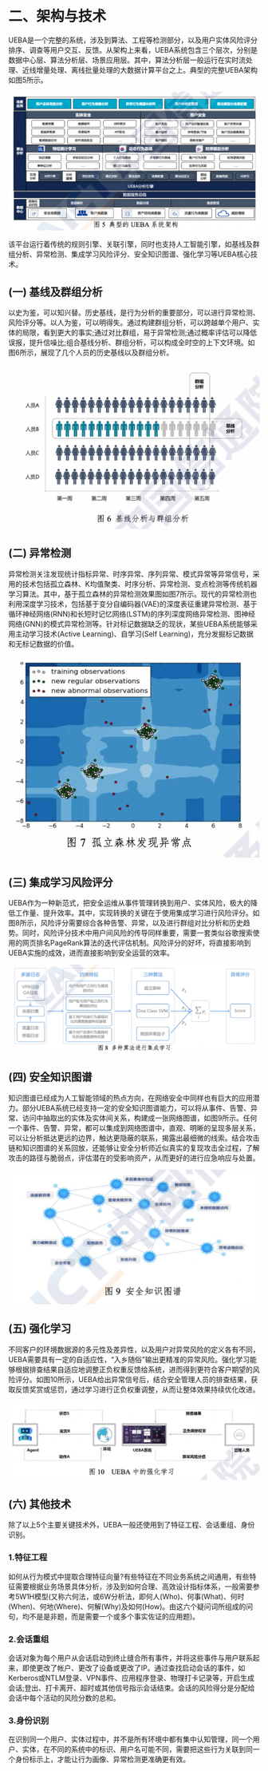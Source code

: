 # 二、架构与技术

UEBA是一个完整的系统，涉及到算法、工程等检测部分，以及用户实体风险评分排序、调查等用户交互、反馈。从架构上来看，UEBA系统包含三个层次，分别是数据中心层、算法分析层、场景应用层。其中，算法分析层一般运行在实时流处理、近线增量处理、离线批量处理的大数据计算平台之上。典型的完整UEBA架构如图5所示。

![image-20220529174406203](./img/2-1.png)

该平台运行着传统的规则引擎、关联引擎，同时也支持人工智能引擎，如基线及群组分析、异常检测、集成学习风险评分、安全知识图谱、强化学习等UEBA核心技术。

## (一) 基线及群组分析

以史为鉴，可以知兴替。历史基线，是行为分析的重要部分，可以进行异常检测、风险评分等。以人为鉴，可以明得失。通过构建群组分析，可以跨越单个用户、实体的局限，看到更大的事实;通过对比群组，易于异常检测;通过概率评估可以降低误报，提升信噪比;组合基线分析、群组分析，可以构成全时空的上下文环境。如图6所示，展现了几个人员的历史基线以及群组分析。

![image-20220529174514052](./img/2-2.png)

## (二) 异常检测

异常检测关注发现统计指标异常、时序异常、序列异常、模式异常等异常信号，采用的技术包括孤立森林、K均值聚类、时序分析、异常检测、变点检测等传统机器学习算法。其中，基于孤立森林的异常检测效果图如图7所示。现代的异常检测也利用深度学习技术，包括基于变分自编码器(VAE)的深度表征重建异常检测、基于循环神经网络(RNN)和长短时记忆网络(LSTM)的序列深度网络异常检测、图神经网络(GNN)的模式异常检测等。针对标记数据缺乏的现状，某些UEBA系统能够采用主动学习技术(Active Learning)、自学习(Self Learning)，充分发掘标记数据和无标记数据的价值。

![image-20220529174546107](./img/2-3.png)

## (三) 集成学习风险评分

UEBA作为一种新范式，把安全运维从事件管理转换到用户、实体风险，极大的降低工作量、提升效率。其中，实现转换的关键在于使用集成学习进行风险评分。如图8所示，风险评分需要综合各种告警、异常，以及进行群组对比分析和历史趋势。同时，风险评分技术中用户间风险的传导同样重要，需要一套类似谷歌搜索使用的网页排名PageRank算法的迭代评估机制。风险评分的好坏，将直接影响到UEBA实施的成效，进而直接影响到安全运营的效率。

![image-20220529174609591](./img/2-4.png)

## (四) 安全知识图谱

知识图谱已经成为人工智能领域的热点方向，在网络安全中同样也有巨大的应用潜力。部分UEBA系统已经支持一定的安全知识图谱能力，可以将从事件、告警、异常、访问中抽取出的实体及实体间关系，构建成一张网络图谱，如图9所示。任何一个事件、告警、异常，都可以集成到网络图谱中，直观、明晰的呈现多层关系，可以让分析抵达更远的边界，触达更隐蔽的联系，揭露出最细微的线索。结合攻击链和知识图谱的关系回放，还能够让安全分析师近似真实的复现攻击全过程，了解攻击的路径与脆弱点，评估潜在的受影响资产，从而更好的进行应急响应与处置。

![image-20220529174637880](./img/2-5.png)

## (五) 强化学习

不同客户的环境数据源的多元性及差异性，以及用户对异常风险的定义各有不同，UEBA需要具有一定的自适应性，“入乡随俗”输出更精准的异常风险。强化学习能够根据排查结果自适应地调整正负权重反馈给系统，进而得到更符合客户期望的风险评分。如图10所示，UEBA给出异常信号后，结合安全管理人员的排查结果，获取反馈奖赏或惩罚，通过学习进行正负权重调整，从而让整体效果持续优化改进。

![image-20220529174709086](./img/2-6.png)

## (六) 其他技术

除了以上5个主要关键技术外，UEBA一般还使用到了特征工程、会话重组、身份识别。

### 1.特征工程

如何从行为模式中提取合理特征向量?有些特征在不同业务系统之间通用，有些特征需要根据业务场景具体分析，涉及到如何合理、高效设计指标体系，一般需要参考5W1H模型(又称六何法，或6W分析法，即何人(Who)、何事(What)、何时(When)、何地(Where)、何解(Why)及如何(How)。由这六个疑问词所组成的问句，均不是是非题，而是需要一个或多个事实佐证的应用题)。

### 2.会话重组

会话对象为每个用户从会话启动到终止缝合所有事件，并将这些事件与用户联系起来，即使更改了帐户、更改了设备或更改了IP。通过查找启动会话的事件，如Kerberos或NTLM登录、VPN事件、应用程序登录、物理打卡记录等，开启生成会话;登出、打卡离开、超时或其他信号指示会话结束。会话的风险得分是分配给会话中每个活动的风险分数的总和。

### 3.身份识别

在识别同一个用户、实体过程中，并不是所有环境中都有集中认知管理，同一个用户、实体，在不同的系统中的标识、用户名可能不同，需要把这些行为关联到同一个身份标示上，才能让行为画像、异常检测更准确更有效。